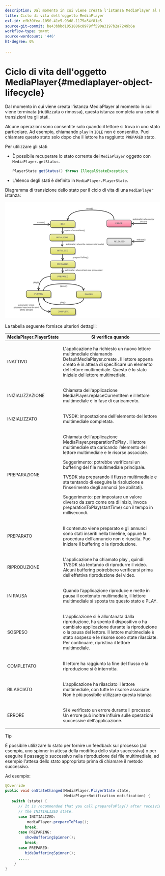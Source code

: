 ```yaml
---
description: Dal momento in cui viene creata l'istanza MediaPlayer al momento in cui viene terminata (riutilizzata o rimossa), questa istanza completa una serie di transizioni tra gli stati.
title: Ciclo di vita dell'oggetto MediaPlayer
exl-id: efb39fea-1050-41e5-93d8-1175a54f81e5
source-git-commit: be43bbbd1051886c8979ff590a3197b2a7249b6a
workflow-type: tm+mt
source-wordcount: '446'
ht-degree: 0%

---
```


# Ciclo di vita dell&#39;oggetto MediaPlayer{#mediaplayer-object-lifecycle}

Dal momento in cui viene creata l&#39;istanza MediaPlayer al momento in cui viene terminata (riutilizzata o rimossa), questa istanza completa una serie di transizioni tra gli stati.

Alcune operazioni sono consentite solo quando il lettore si trova in uno stato particolare. Ad esempio, chiamando `play` in `IDLE` non è consentito. Puoi chiamare questo stato solo dopo che il lettore ha raggiunto `PREPARED` stato.

Per utilizzare gli stati:

* È possibile recuperare lo stato corrente del `MediaPlayer` oggetto con `MediaPlayer.getStatus`.

   ```java
   PlayerState getStatus() throws IllegalStateException;
   ```

* L’elenco degli stati è definito in `MediaPlayer.PlayerState`.

Diagramma di transizione dello stato per il ciclo di vita di una `MediaPlayer` istanza:
<!--<a id="fig_1C55DE3F186F4B36AFFDCDE90379534C"></a>-->

![](assets/player-state-transitions-diagram-android_1.2_web.png)

La tabella seguente fornisce ulteriori dettagli:

<table id="table_426F0093E4214EA88CD72A7796B58DFD"> 
 <thead> 
  <tr> 
   <th colname="col1" class="entry"> MediaPlayer.PlayerState </th> 
   <th colname="col2" class="entry"> Si verifica quando </th> 
  </tr> 
 </thead>
 <tbody> 
  <tr> 
   <td colname="col1"> <span class="codeph"> INATTIVO </span> </td> 
   <td colname="col2"> <p>L'applicazione ha richiesto un nuovo lettore multimediale chiamando <span class="codeph"> DefaultMediaPlayer.create </span>. Il lettore appena creato è in attesa di specificare un elemento del lettore multimediale. Questo è lo stato iniziale del lettore multimediale. </p> </td> 
  </tr> 
  <tr> 
   <td colname="col1"> <span class="codeph"> INIZIALIZZAZIONE </span> </td> 
   <td colname="col2"> <p>Chiamata dell'applicazione <span class="codeph"> MediaPlayer.replaceCurrentItem </span>e il lettore multimediale è in fase di caricamento. </p> </td> 
  </tr> 
  <tr> 
   <td colname="col1"> <span class="codeph"> INIZIALIZZATO </span> </td> 
   <td colname="col2"> <p>TVSDK: impostazione dell'elemento del lettore multimediale completata. </p> </td> 
  </tr> 
  <tr> 
   <td colname="col1"> <span class="codeph"> PREPARAZIONE </span> </td> 
   <td colname="col2"> <p>Chiamata dell'applicazione <span class="codeph"> MediaPlayer.preparationToPlay </span>. Il lettore multimediale sta caricando l’elemento del lettore multimediale e le risorse associate. </p> <p>Suggerimento: potrebbe verificarsi un buffering del file multimediale principale. </p> <p>TVSDK sta preparando il flusso multimediale e sta tentando di eseguire la risoluzione e l’inserimento degli annunci (se abilitati). </p> <p>Suggerimento: per impostare un valore diverso da zero come ora di inizio, invoca <span class="codeph"> preparationToPlay(startTime) </span> con il tempo in millisecondi. </p> </td> 
  </tr> 
  <tr> 
   <td colname="col1"> <span class="codeph"> PREPARATO </span> </td> 
   <td colname="col2"> <p>Il contenuto viene preparato e gli annunci sono stati inseriti nella timeline, oppure la procedura dell’annuncio non è riuscita. Può iniziare il buffering o la riproduzione. </p> </td> 
  </tr> 
  <tr> 
   <td colname="col1"> <span class="codeph"> RIPRODUZIONE </span> </td> 
   <td colname="col2"> <p>L'applicazione ha chiamato <span class="codeph"> play </span>, quindi TVSDK sta tentando di riprodurre il video. Alcuni buffering potrebbero verificarsi prima dell’effettiva riproduzione del video. </p> </td> 
  </tr> 
  <tr> 
   <td colname="col1"> <span class="codeph"> IN PAUSA </span> </td> 
   <td colname="col2"> <p>Quando l’applicazione riproduce e mette in pausa il contenuto multimediale, il lettore multimediale si sposta tra questo stato e PLAY. </p> </td> 
  </tr> 
  <tr> 
   <td colname="col1"> <span class="codeph"> SOSPESO </span> </td> 
   <td colname="col2"> <p>L’applicazione si è allontanata dalla riproduzione, ha spento il dispositivo o ha cambiato applicazione durante la riproduzione o la pausa del lettore. Il lettore multimediale è stato sospeso e le risorse sono state rilasciate. Per continuare, ripristina il lettore multimediale. </p> </td> 
  </tr> 
  <tr> 
   <td colname="col1"> <span class="codeph"> COMPLETATO </span> </td> 
   <td colname="col2"> <p>Il lettore ha raggiunto la fine del flusso e la riproduzione si è interrotta. </p> </td> 
  </tr> 
  <tr> 
   <td colname="col1"> <span class="codeph"> RILASCIATO </span> </td> 
   <td colname="col2"> <p>L’applicazione ha rilasciato il lettore multimediale, con tutte le risorse associate. Non è più possibile utilizzare questa istanza </p> </td> 
  </tr> 
  <tr> 
   <td colname="col1"> <span class="codeph"> ERRORE </span> </td> 
   <td colname="col2"> <p>Si è verificato un errore durante il processo. Un errore può inoltre influire sulle operazioni successive dell'applicazione. </p> </td> 
  </tr> 
 </tbody> 
</table>

>[!TIP]
>
>È possibile utilizzare lo stato per fornire un feedback sul processo (ad esempio, uno spinner in attesa della modifica dello stato successiva) o per eseguire il passaggio successivo nella riproduzione del file multimediale, ad esempio l&#39;attesa dello stato appropriato prima di chiamare il metodo successivo.

Ad esempio:

```java
@Override 
public void onStateChanged(MediaPlayer.PlayerState state,  
                           MediaPlayerNotification notification) { 
   switch (state) { 
      // It is recommended that you call prepareToPlay() after receiving  
      // the INITIALIZED state. 
      case INITIALIZED: 
         _mediaPlayer.prepareToPlay(); 
         break; 
      case PREPARING: 
         showBufferingSpinner(); 
         break; 
      case PREPARED: 
         hideBufferingSpinner(); 
      ..... 
    } 
}
```
